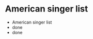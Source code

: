 # American singer list


<ul>
  <li>American singer list</li>
  <li>done</li>
  <li>done</li>
 
</ul>
